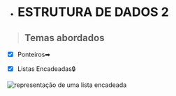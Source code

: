 - # __ESTRUTURA DE DADOS 2__

> ## Temas abordados
- [x] Ponteiros➡
- [x] Listas Encadeadas🔒

 
 ![representação de uma lista encadeada](http://4.bp.blogspot.com/-NxH9BKaeWuU/VesYLlKGUsI/AAAAAAAAAJQ/gJWWjxLe0sU/s1600/listaencad.png)
